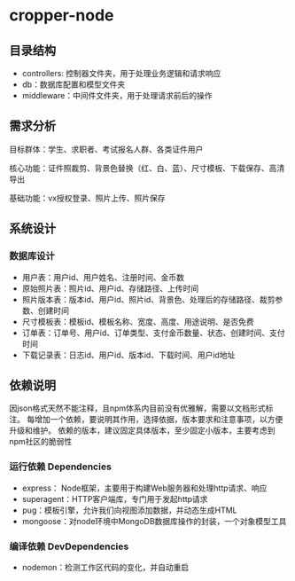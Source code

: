 # cropper-node
## 目录结构
- controllers: 控制器文件夹，用于处理业务逻辑和请求响应
- db：数据库配置和模型文件夹
- middleware：中间件文件夹，用于处理请求前后的操作

## 需求分析
目标群体：学生、求职者、考试报名人群、各类证件用户

核心功能：证件照裁剪、背景色替换（红、白、蓝）、尺寸模板、下载保存、高清导出

基础功能：vx授权登录、照片上传、照片保存
## 系统设计
### 数据库设计
- 用户表：用户id、用户姓名、注册时间、金币数
- 原始照片表：照片id、用户id、存储路径、上传时间
- 照片版本表：版本id、用户id、照片id、背景色、处理后的存储路径、裁剪参数、创建时间
- 尺寸模板表：模板id、模板名称、宽度、高度、用途说明、是否免费
- 订单表：订单号、用户id、订单类型、支付金币数量、状态、创建时间、支付时间
- 下载记录表：日志id、用户id、版本id、下载时间、用户id地址
## 依赖说明
因json格式天然不能注释，且npm体系内目前没有优雅解，需要以文档形式标注。
每增加一个依赖，要说明其作用，选择依据，版本要求和注意事项，以方便升级和维护。 
依赖的版本，建议固定具体版本，至少固定小版本，主要考虑到npm社区的脆弱性

### 运行依赖 Dependencies

- express： Node框架，主要用于构建Web服务器和处理http请求、响应
- superagent：HTTP客户端库，专门用于发起http请求
- pug：模板引擎，允许我们向视图添加数据，并动态生成HTML
- mongoose：对node环境中MongoDB数据库操作的封装，一个对象模型工具


### 编译依赖 DevDependencies

- nodemon：检测工作区代码的变化，并自动重启

